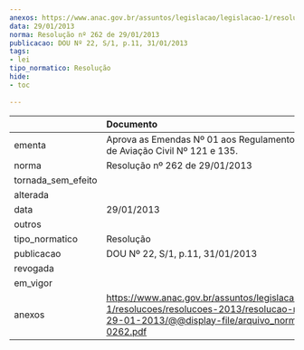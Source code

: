 ```yaml
---
anexos: https://www.anac.gov.br/assuntos/legislacao/legislacao-1/resolucoes/resolucoes-2013/resolucao-no-262-de-29-01-2013/@@display-file/arquivo_norma/RA2013-0262.pdf
data: 29/01/2013
norma: Resolução nº 262 de 29/01/2013
publicacao: DOU Nº 22, S/1, p.11, 31/01/2013
tags:
- lei
tipo_normatico: Resolução
hide: 
- toc 
 
---
```


|                    | Documento                                                                                                                                                       |
|:-------------------|:----------------------------------------------------------------------------------------------------------------------------------------------------------------|
| ementa             | Aprova as Emendas Nº 01 aos Regulamentos Brasileiros de Aviação Civil Nº 121 e 135.                                                                             |
| norma              | Resolução nº 262 de 29/01/2013                                                                                                                                  |
| tornada_sem_efeito |                                                                                                                                                                 |
| alterada           |                                                                                                                                                                 |
| data               | 29/01/2013                                                                                                                                                      |
| outros             |                                                                                                                                                                 |
| tipo_normatico     | Resolução                                                                                                                                                       |
| publicacao         | DOU Nº 22, S/1, p.11, 31/01/2013                                                                                                                                |
| revogada           |                                                                                                                                                                 |
| em_vigor           |                                                                                                                                                                 |
| anexos             | https://www.anac.gov.br/assuntos/legislacao/legislacao-1/resolucoes/resolucoes-2013/resolucao-no-262-de-29-01-2013/@@display-file/arquivo_norma/RA2013-0262.pdf |